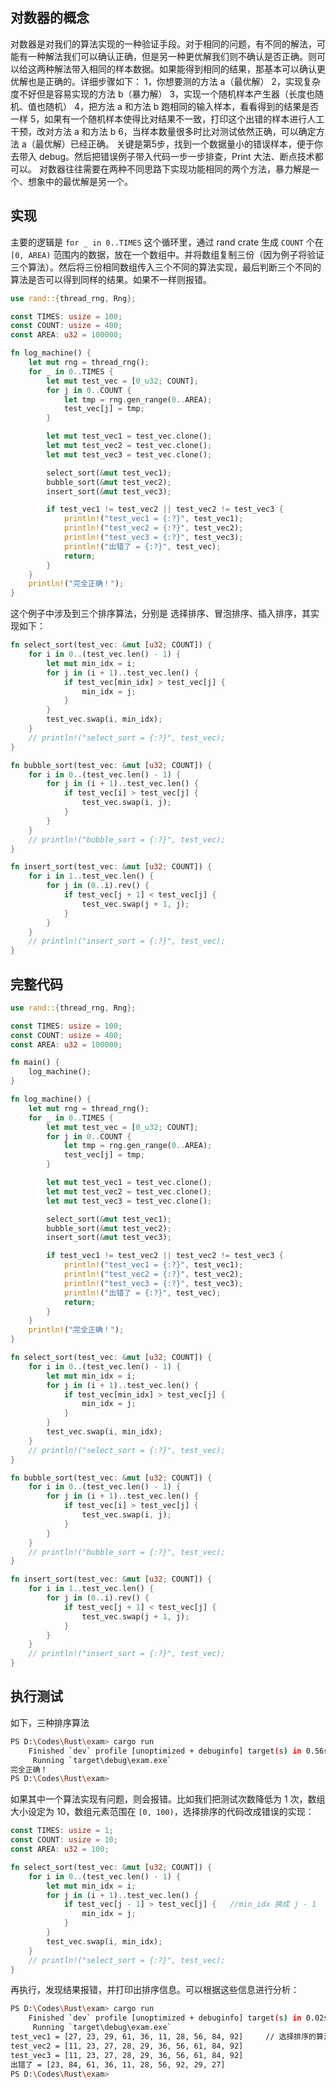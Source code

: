 ## 对数器的概念
对数器是对我们的算法实现的一种验证手段。对于相同的问题，有不同的解法，可能有一种解法我们可以确认正确，但是另一种更优解我们则不确认是否正确。则可以给这两种解法带入相同的样本数据。如果能得到相同的结果，那基本可以确认更优解也是正确的。详细步骤如下：
1，你想要测的方法 a（最优解）
2，实现复杂度不好但是容易实现的方法 b（暴力解）
3，实现一个随机样本产生器（长度也随机、值也随机）
4，把方法 a 和方法 b 跑相同的输入样本，看看得到的结果是否一样
5，如果有一个随机样本使得比对结果不一致，打印这个出错的样本进行人工干预，改对方法 a 和方法 b
6，当样本数量很多时比对测试依然正确，可以确定方法 a（最优解）已经正确。
关键是第5步，找到一个数据量小的错误样本，便于你去带入 debug。然后把错误例子带入代码一步一步排查，Print 大法、断点技术都可以。
对数器往往需要在两种不同思路下实现功能相同的两个方法，暴力解是一个、想象中的最优解是另一个。
## 实现
主要的逻辑是 `for _ in 0..TIMES` 这个循环里，通过 rand crate 生成 `COUNT` 个在 `[0, AREA)` 范围内的数据，放在一个数组中。并将数组复制三份（因为例子将验证三个算法）。然后将三份相同数组传入三个不同的算法实现，最后判断三个不同的算法是否可以得到同样的结果。如果不一样则报错。
```rust
use rand::{thread_rng, Rng};

const TIMES: usize = 100;
const COUNT: usize = 400;
const AREA: u32 = 100000;

fn log_machine() {
    let mut rng = thread_rng();
    for _ in 0..TIMES {
        let mut test_vec = [0_u32; COUNT];
        for j in 0..COUNT {
            let tmp = rng.gen_range(0..AREA);
            test_vec[j] = tmp;
        }

        let mut test_vec1 = test_vec.clone();
        let mut test_vec2 = test_vec.clone();
        let mut test_vec3 = test_vec.clone();

        select_sort(&mut test_vec1);
        bubble_sort(&mut test_vec2);
        insert_sort(&mut test_vec3);

        if test_vec1 != test_vec2 || test_vec2 != test_vec3 {
            println!("test_vec1 = {:?}", test_vec1);
            println!("test_vec2 = {:?}", test_vec2);
            println!("test_vec3 = {:?}", test_vec3);
            println!("出错了 = {:?}", test_vec);
            return;
        }
    }
    println!("完全正确！");
}
```
这个例子中涉及到三个排序算法，分别是 选择排序、冒泡排序、插入排序，其实现如下：
```rust
fn select_sort(test_vec: &mut [u32; COUNT]) {
    for i in 0..(test_vec.len() - 1) {
        let mut min_idx = i;
        for j in (i + 1)..test_vec.len() {
            if test_vec[min_idx] > test_vec[j] {
                min_idx = j;
            }
        }
        test_vec.swap(i, min_idx);
    }
    // println!("select_sort = {:?}", test_vec);
}

fn bubble_sort(test_vec: &mut [u32; COUNT]) {
    for i in 0..(test_vec.len() - 1) {
        for j in (i + 1)..test_vec.len() {
            if test_vec[i] > test_vec[j] {
                test_vec.swap(i, j);
            }
        }
    }
    // println!("bubble_sort = {:?}", test_vec);
}

fn insert_sort(test_vec: &mut [u32; COUNT]) {
    for i in 1..test_vec.len() {
        for j in (0..i).rev() {
            if test_vec[j + 1] < test_vec[j] {
                test_vec.swap(j + 1, j);
            }
        }
    }
    // println!("insert_sort = {:?}", test_vec);
}
```
## 完整代码
```rust
use rand::{thread_rng, Rng};

const TIMES: usize = 100;
const COUNT: usize = 400;
const AREA: u32 = 100000;

fn main() {
    log_machine();
}

fn log_machine() {
    let mut rng = thread_rng();
    for _ in 0..TIMES {
        let mut test_vec = [0_u32; COUNT];
        for j in 0..COUNT {
            let tmp = rng.gen_range(0..AREA);
            test_vec[j] = tmp;
        }

        let mut test_vec1 = test_vec.clone();
        let mut test_vec2 = test_vec.clone();
        let mut test_vec3 = test_vec.clone();

        select_sort(&mut test_vec1);
        bubble_sort(&mut test_vec2);
        insert_sort(&mut test_vec3);

        if test_vec1 != test_vec2 || test_vec2 != test_vec3 {
            println!("test_vec1 = {:?}", test_vec1);
            println!("test_vec2 = {:?}", test_vec2);
            println!("test_vec3 = {:?}", test_vec3);
            println!("出错了 = {:?}", test_vec);
            return;
        }
    }
    println!("完全正确！");
}

fn select_sort(test_vec: &mut [u32; COUNT]) {
    for i in 0..(test_vec.len() - 1) {
        let mut min_idx = i;
        for j in (i + 1)..test_vec.len() {
            if test_vec[min_idx] > test_vec[j] {
                min_idx = j;
            }
        }
        test_vec.swap(i, min_idx);
    }
    // println!("select_sort = {:?}", test_vec);
}

fn bubble_sort(test_vec: &mut [u32; COUNT]) {
    for i in 0..(test_vec.len() - 1) {
        for j in (i + 1)..test_vec.len() {
            if test_vec[i] > test_vec[j] {
                test_vec.swap(i, j);
            }
        }
    }
    // println!("bubble_sort = {:?}", test_vec);
}

fn insert_sort(test_vec: &mut [u32; COUNT]) {
    for i in 1..test_vec.len() {
        for j in (0..i).rev() {
            if test_vec[j + 1] < test_vec[j] {
                test_vec.swap(j + 1, j);
            }
        }
    }
    // println!("insert_sort = {:?}", test_vec);
}

```
## 执行测试
如下，三种排序算法
```bash
PS D:\Codes\Rust\exam> cargo run
    Finished `dev` profile [unoptimized + debuginfo] target(s) in 0.56s
     Running `target\debug\exam.exe`
完全正确！
PS D:\Codes\Rust\exam>
```
如果其中一个算法实现有问题，则会报错。比如我们把测试次数降低为 1 次，数组大小设定为 10，数组元素范围在 `[0, 100)`，选择排序的代码改成错误的实现：
```rust
const TIMES: usize = 1;
const COUNT: usize = 10;
const AREA: u32 = 100;

fn select_sort(test_vec: &mut [u32; COUNT]) {
    for i in 0..(test_vec.len() - 1) {
        let mut min_idx = i;
        for j in (i + 1)..test_vec.len() {
            if test_vec[j - 1] > test_vec[j] {   //min_idx 换成 j - 1
                min_idx = j;
            }
        }
        test_vec.swap(i, min_idx);
    }
    // println!("select_sort = {:?}", test_vec);
}
```
再执行，发现结果报错，并打印出排序信息。可以根据这些信息进行分析：
```bash
PS D:\Codes\Rust\exam> cargo run
    Finished `dev` profile [unoptimized + debuginfo] target(s) in 0.02s
     Running `target\debug\exam.exe`
test_vec1 = [27, 23, 29, 61, 36, 11, 28, 56, 84, 92]     // 选择排序的算法有问题
test_vec2 = [11, 23, 27, 28, 29, 36, 56, 61, 84, 92]
test_vec3 = [11, 23, 27, 28, 29, 36, 56, 61, 84, 92]
出错了 = [23, 84, 61, 36, 11, 28, 56, 92, 29, 27]
PS D:\Codes\Rust\exam>
```